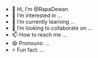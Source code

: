- 👋 Hi, I’m @RapaDewan
- 👀 I’m interested in ...
- 🌱 I’m currently learning ...
- 💞️ I’m looking to collaborate on ...
- 📫 How to reach me ...
- 😄 Pronouns: ...
- ⚡ Fun fact: ...

<!---
RapaDewan/RapaDewan is a ✨ special ✨ repository because its `README.md` (this file) appears on your GitHub profile.
You can click the Preview link to take a look at your changes.
--->
